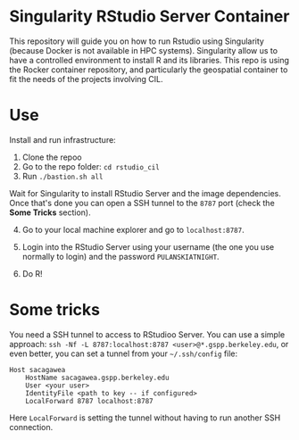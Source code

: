 # Singularity RStudio Server Container

This repository will guide you on how to run Rstudio using Singularity (because
Docker is not available in HPC systems). Singularity allow us to have
a controlled environment to install R and its libraries. This repo is using the
Rocker container repository, and particularly the geospatial container to fit
the needs of the projects involving CIL. 


# Use

Install and run infrastructure:

1. Clone the repoo
2. Go to the repo folder: `cd rstudio_cil`
3. Run `./bastion.sh all` 

 Wait for Singularity to install RStudio Server and the image dependencies. Once
 that's done you can open a SSH tunnel to the `8787` port (check the **Some
 Tricks** section). 

4. Go to your local machine explorer and go to `localhost:8787`. 
5. Login into the RStudio Server using your username (the one you use normally
   to login) and the password `PULANSKIATNIGHT`. 

6. Do R! 


# Some tricks

You need a SSH tunnel to access to RStudioo Server. You can use a simple
approach: `ssh -Nf -L 8787:localhost:8787 <user>@*.gspp.berkeley.edu`, or even
better, you can set a tunnel from your `~/.ssh/config` file: 

``` 
Host sacagawea
    HostName sacagawea.gspp.berkeley.edu
    User <your user>
    IdentityFile <path to key -- if configured>
    LocalForward 8787 localhost:8787
```

Here `LocalForward` is setting the tunnel without having to run another SSH connection. 
